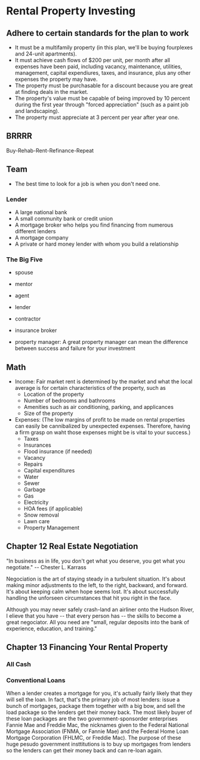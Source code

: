 # Rental Property Investing
## Adhere to certain standards for the plan to work
- It must be a multifamily property (in this plan, we'll be buying fourplexes and 24-unit apartments).
- It must achieve cash flows of $200 per unit, per month after all expenses have been paid, including vacancy, maintenance, utilities, management, capital expendiures, taxes, and insurance, plus any other expenses the property may have. 
- The property must be purchasable for a discount because you are great at finding deals in the market. 
- The property's value must be capable of being improved by 10 percent during the first year through "forced appreciation" (such as a paint job and landscaping).
- The property must appreciate at 3 percent per year after year one. 

## BRRRR
Buy-Rehab-Rent-Refinance-Repeat

## Team
- The best time to look for a job is when you don't need one.
### Lender
- A large national bank
- A small community bank or credit union
- A mortgage broker who helps you find financing from numerous different lenders
- A mortgage company
- A private or hard money lender with whom you build a relationship

### The Big Five
- spouse
- mentor
- agent
- lender
- contractor

- insurance broker
- property manager: A great property manager can mean the difference between success and failure for your investment

## Math
- Income: Fair market rent is determined by the market and what the local average is for certain characteristics of the property, such as 
    - Location of the property
    - Number of bedrooms and bathrooms
    - Amenities such as air conditioning, parking, and applicances
    - Size of the property
- Expenses: (The low margins of profit to be made on rental properties can easily be cannibalized by unexpected expenses. Therefore, having a firm grasp on waht those expenses might be is vital to your success.)
    - Taxes
    - Insurances
    - Flood insurance (if needed)
    - Vacancy
    - Repairs
    - Capital expenditures
    - Water
    - Sewer
    - Garbage
    - Gas
    - Electricity
    - HOA fees (if applicable)
    - Snow removal
    - Lawn care
    - Property Management

## Chapter 12 Real Estate Negotiation
"In business as in life, you don't get what you deserve, you get what you negotiate." -- Chester L. Karrass

Negociation is the art of staying steady in a turbulent situation. It's about making minor adjustments to the left, to the right, backward, and forward. It's about keeping calm when hope seems lost. It's about successfully handling the unforseen circumstances that hit you right in the face. 

Although you may never safely crash-land an airliner onto the Hudson River, I elieve that you have -- that every person has -- the skills to become a great negociator. All you need are "small, regular deposits into the bank of experience, education, and training."

## Chapter 13 Financing Your Rental Property
### All Cash
### Conventional Loans
When a lender creates a mortgage for you, it's actually fairly likely that they will sell the loan. In fact, that's the primary job of most lenders: issue a bunch of mortgages, package them together with a big bow, and sell the load package so the lenders get their money back. The most likely buyer of these loan packages are the two government-sponsorder enterprises Fannie Mae and Freddie Mac, the nicknames given to the Federal National Mortgage Association (FNMA, or Fannie Mae) and the Federal Home Loan Mortgage Corporation (FHLMC, or Freddie Mac). The purpose of these huge pesudo government insttitutions is to buy up mortgages from lenders so the lenders can get their money back and can re-loan again.